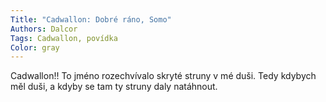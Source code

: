 ```yaml
---
Title: "Cadwallon: Dobré ráno, Somo"
Authors: Dalcor
Tags: Cadwallon, povídka
Color: gray
---
```

Cadwallon!! To jméno rozechvívalo skryté struny v mé duši. Tedy kdybych měl duši, a kdyby se tam ty struny daly natáhnout.